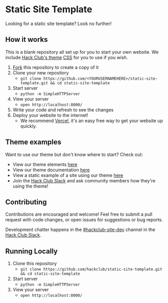 # Static Site Template

Looking for a static site template? Look no further!

## How it works

This is a blank repository all set up for you to start your own website. We include [Hack Club's theme](https://theme.hackclub.com/) [CSS](theme.css) for you to use if you wish.

1. [Fork](https://docs.github.com/en/get-started/quickstart/fork-a-repo) this repository to create a copy of it
1. Clone your new repository
   - `git clone https://github.com/<YOURUSERNAMEHERE>/static-site-template.git && cd static-site-template`
1. Start server
   - `python -m SimpleHTTPServer`
1. View your server
   - `open http://localhost:8000/`
1. Write your code and refresh to see the changes
1. Deploy your website to the internet!
   - We recommend [Vercel](https://vercel.com/docs/get-started), it's an easy free way to get your website up quickly.

## Theme examples

Want to use our theme but don't know where to start? Check out:
  - View our theme elements <a href="https://theme.hackclub.com/">here</a>
  - View our theme documentation <a href="https://github.com/hackclub/css">here</a>
  - View a static example of a site using our theme <a href="https://github.com/hackclub/contribute">here</a>
  - Join the <a href="https://hackclub.com/slack/">Hack Club Slack</a> and ask community members how they're using the theme!

## Contributing

Contributions are encouraged and welcome! Feel free to submit a pull request with code changes, or open issues for suggestions or bug reports.

Development chatter happens in the [#hackclub-site-dev](https://app.slack.com/client/T0266FRGM/C036BTDGP43) channel in the [Hack Club Slack](https://hackclub.com/slack/).

## Running Locally

1. Clone this repository
   - `git clone https://github.com/hackclub/static-site-template.git && cd static-site-template`
1. Start server
   - `python -m SimpleHTTPServer`
1. View your server
   - `open http://localhost:8000/`
